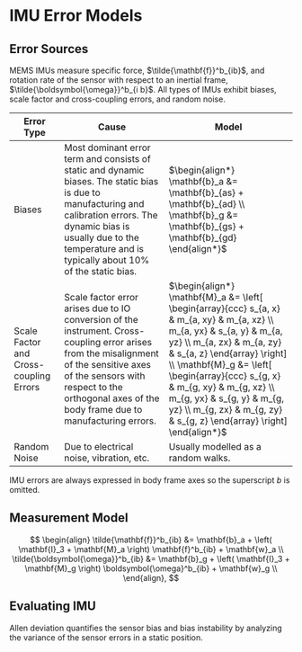 # IMU Error Models

## Error Sources

MEMS IMUs measure specific force, $\tilde{\mathbf{f}}^b_{ib}$, and rotation rate of the sensor with respect to an inertial frame, $\tilde{\boldsymbol{\omega}}^b_{i b}$. All types of IMUs exhibit biases, scale factor and cross-coupling errors, and random noise. 

| Error Type | Cause | Model |
| ---------- | ----- | ----- |
| Biases | Most dominant error term and consists of static and dynamic biases. The static bias is due to manufacturing and calibration errors. The dynamic bias is usually due to the temperature and is typically about 10% of the static bias. | $\begin{align*} \mathbf{b}_a &= \mathbf{b}_{as} + \mathbf{b}_{ad} \\ \mathbf{b}_g &= \mathbf{b}_{gs} + \mathbf{b}_{gd}  \end{align*}$ |
| Scale Factor and Cross-coupling Errors | Scale factor error arises due to IO conversion of the instrument. Cross-coupling error arises from the misalignment of the sensitive axes of the sensors with respect to the orthogonal axes of the body frame due to manufacturing errors.  | $\begin{align*} \mathbf{M}_a &= \left[ \begin{array}{ccc} s_{a, x} & m_{a, xy} & m_{a, xz} \\ m_{a, yx} & s_{a, y} & m_{a, yz} \\ m_{a, zx} & m_{a, zy} & s_{a, z} \end{array} \right] \\ \mathbf{M}_g &= \left[ \begin{array}{ccc} s_{g, x} & m_{g, xy} & m_{g, xz} \\ m_{g, yx} & s_{g, y} & m_{g, yz} \\ m_{g, zx} & m_{g, zy} & s_{g, z} \end{array} \right] \end{align*}$ |
| Random Noise | Due to electrical noise, vibration, etc. | Usually modelled as a random walks. 

IMU errors are always expressed in body frame axes so the superscript $b$ is omitted.

## Measurement Model

$$
\begin{align}
\tilde{\mathbf{f}}^b_{ib} &= \mathbf{b}_a + \left( \mathbf{I}_3 + \mathbf{M}_a \right) \mathbf{f}^b_{ib} + \mathbf{w}_a \\
\tilde{\boldsymbol{\omega}}^b_{ib} &= \mathbf{b}_g + \left( \mathbf{I}_3 + \mathbf{M}_g \right) \boldsymbol{\omega}^b_{ib} + \mathbf{w}_g \\
\end{align},
$$

## Evaluating IMU

Allen deviation quantifies the sensor bias and bias instability by analyzing the variance of the sensor errors in a static position.
